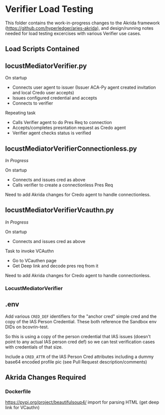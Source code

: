 # Verifier Load Testing

This folder contains the work-in-progress changes to the Akrida framework (https://github.com/hyperledger/aries-akrida), and design/running notes needed for load testing excercises with various Verifier use cases.


## Load Scripts Contained

## locustMediatorVerifier.py
On startup 
- Connects user agent to issuer (Issuer ACA-Py agent created invitation and local Credo user accepts)
- Issues configured credential and accepts
- Connects to verifier

Repeating task 
- Calls Verifier agent to do Pres Req to connection
- Accepts/completes presntation request as Credo agent
- Verifier agent checks status is verified


## locustMediatorVerifierConnectionless.py
*In Progress*

On startup 
- Connects and issues cred as above
- Calls verifier to create a connectionless Pres Req

Need to add Akrida changes for Credo agent to handle connectionless.

## locustMediatorVerifierVcauthn.py
*In Progress*

On startup 
- Connects and issues cred as above

Task to invoke VCAuthn
- Go to VCauthen page
- Get Deep link and decode pres req from it

Need to add Akrida changes for Credo agent to handle connectionless.

### LocustMediatorVerifier

## .env
Add various `CRED_DEF` identifiers for the "anchor cred" simple cred and the copy of the IAS Person Credential.
These both reference the Sandbox env DIDs on bcovrin-test.

So this is using a copy of the person credential that IAS issues (doesn't point to any actual IAS person cred def) so we can test verification cases with credentials of that size.

Include a `CRED_ATTR` of the IAS Person Cred attributes including a dummy base64 encoded profile pic (see Pull Request description/comments)

## Akrida Changes Required

### Dockerfile
https://pypi.org/project/beautifulsoup4/ import for parsing HTML (get deep link for VCauthn)
